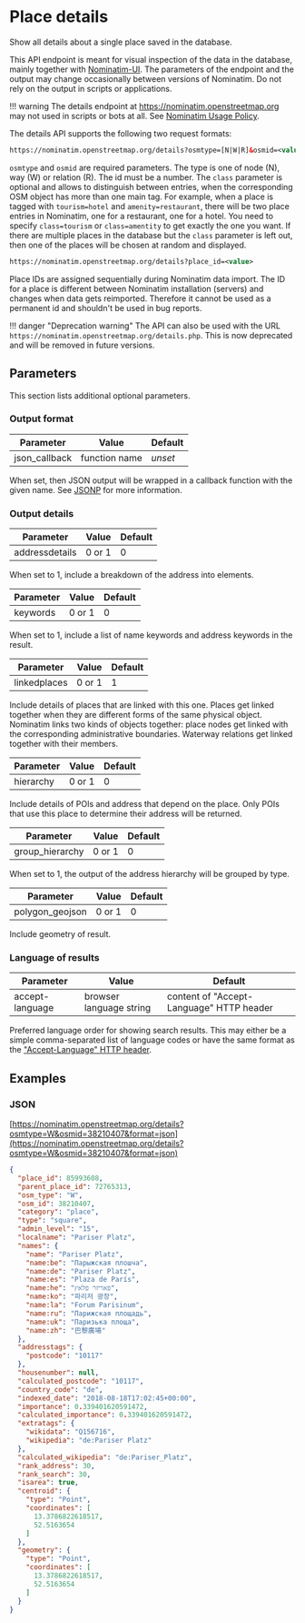 # Place details

Show all details about a single place saved in the database.

This API endpoint is meant for visual inspection of the data in the database,
mainly together with [Nominatim-UI](https://github.com/osm-search/nominatim-ui/).
The parameters of the endpoint and the output may change occasionally between
versions of Nominatim. Do not rely on the output in scripts or applications.

!!! warning
    The details endpoint at <https://nominatim.openstreetmap.org>
    may not used in scripts or bots at all.
    See [Nominatim Usage Policy](https://operations.osmfoundation.org/policies/nominatim/).

The details API supports the following two request formats:

``` xml
https://nominatim.openstreetmap.org/details?osmtype=[N|W|R]&osmid=<value>&class=<value>
```

`osmtype` and `osmid` are required parameters. The type is one of node (N), way (W)
or relation (R). The id must be a number. The `class` parameter is optional and
allows to distinguish between entries, when the corresponding OSM object has more
than one main tag. For example, when a place is tagged with `tourism=hotel` and
`amenity=restaurant`, there will be two place entries in Nominatim, one for a
restaurant, one for a hotel. You need to specify `class=tourism` or `class=amentity`
to get exactly the one you want. If there are multiple places in the database
but the `class` parameter is left out, then one of the places will be chosen
at random and displayed.

``` xml
https://nominatim.openstreetmap.org/details?place_id=<value>
```

Place IDs are assigned sequentially during Nominatim data import. The ID
for a place is different between Nominatim installation (servers) and
changes when data gets reimported. Therefore it cannot be used as
a permanent id and shouldn't be used in bug reports.

!!! danger "Deprecation warning"
    The API can also be used with the URL
    `https://nominatim.openstreetmap.org/details.php`. This is now deprecated
    and will be removed in future versions.

## Parameters

This section lists additional optional parameters.

### Output format

| Parameter | Value | Default |
|-----------| ----- | ------- |
| json_callback | function name | _unset_ |

When set, then JSON output will be wrapped in a callback function with
the given name. See [JSONP](https://en.wikipedia.org/wiki/JSONP) for more
information.

### Output details

| Parameter | Value | Default |
|-----------| ----- | ------- |
| addressdetails | 0 or 1 | 0 |

When set to 1, include a breakdown of the address into elements.

| Parameter | Value | Default |
|-----------| ----- | ------- |
| keywords  | 0 or 1 | 0 |

When set to 1, include a list of name keywords and address keywords
in the result.

| Parameter | Value | Default |
|-----------| ----- | ------- |
| linkedplaces  | 0 or 1 | 1 |

Include details of places that are linked with this one. Places get linked
together when they are different forms of the same physical object. Nominatim
links two kinds of objects together: place nodes get linked with the
corresponding administrative boundaries. Waterway relations get linked together with their
members.

| Parameter | Value | Default |
|-----------| ----- | ------- |
| hierarchy  | 0 or 1 | 0 |

Include details of POIs and address that depend on the place. Only POIs
that use this place to determine their address will be returned.

| Parameter | Value | Default |
|-----------| ----- | ------- |
| group_hierarchy  | 0 or 1 | 0 |

When set to 1, the output of the address hierarchy will be
grouped by type.

| Parameter | Value  | Default |
|-----------| -----  | ------- |
| polygon_geojson | 0 or 1 | 0 |

Include geometry of result.

### Language of results

| Parameter | Value | Default |
|-----------| ----- | ------- |
| accept-language | browser language string | content of "Accept-Language" HTTP header |

Preferred language order for showing search results. This may either be
a simple comma-separated list of language codes or have the same format
as the ["Accept-Language" HTTP header](https://developer.mozilla.org/en-US/docs/Web/HTTP/Headers/Accept-Language).

## Examples

### JSON

[https://nominatim.openstreetmap.org/details?osmtype=W&osmid=38210407&format=json](https://nominatim.openstreetmap.org/details?osmtype=W&osmid=38210407&format=json)

```json
{
  "place_id": 85993608,
  "parent_place_id": 72765313,
  "osm_type": "W",
  "osm_id": 38210407,
  "category": "place",
  "type": "square",
  "admin_level": "15",
  "localname": "Pariser Platz",
  "names": {
    "name": "Pariser Platz",
    "name:be": "Парыжская плошча",
    "name:de": "Pariser Platz",
    "name:es": "Plaza de París",
    "name:he": "פאריזר פלאץ",
    "name:ko": "파리저 광장",
    "name:la": "Forum Parisinum",
    "name:ru": "Парижская площадь",
    "name:uk": "Паризька площа",
    "name:zh": "巴黎廣場"
  },
  "addresstags": {
    "postcode": "10117"
  },
  "housenumber": null,
  "calculated_postcode": "10117",
  "country_code": "de",
  "indexed_date": "2018-08-18T17:02:45+00:00",
  "importance": 0.339401620591472,
  "calculated_importance": 0.339401620591472,
  "extratags": {
    "wikidata": "Q156716",
    "wikipedia": "de:Pariser Platz"
  },
  "calculated_wikipedia": "de:Pariser_Platz",
  "rank_address": 30,
  "rank_search": 30,
  "isarea": true,
  "centroid": {
    "type": "Point",
    "coordinates": [
      13.3786822618517,
      52.5163654
    ]
  },
  "geometry": {
    "type": "Point",
    "coordinates": [
      13.3786822618517,
      52.5163654
    ]
  }
}
```
